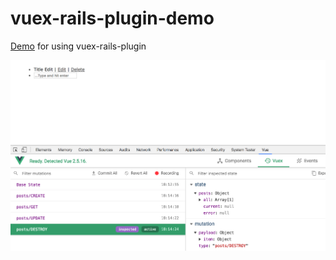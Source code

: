 # vuex-rails-plugin-demo
[Demo](https://afternoon-savannah-32252.herokuapp.com/) for using vuex-rails-plugin

![screenshot](screenshot.png)
